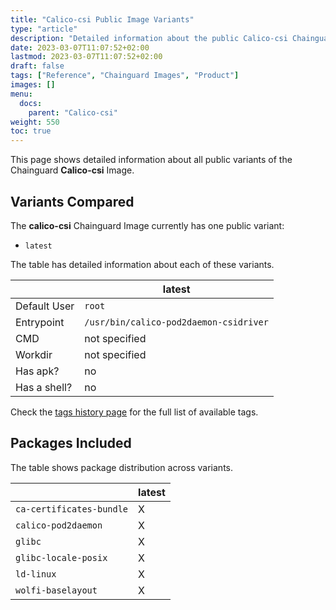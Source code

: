 ```yaml
---
title: "Calico-csi Public Image Variants"
type: "article"
description: "Detailed information about the public Calico-csi Chainguard Image variants"
date: 2023-03-07T11:07:52+02:00
lastmod: 2023-03-07T11:07:52+02:00
draft: false
tags: ["Reference", "Chainguard Images", "Product"]
images: []
menu:
  docs:
    parent: "Calico-csi"
weight: 550
toc: true
---
```


This page shows detailed information about all public variants of the Chainguard **Calico-csi** Image.

## Variants Compared
The **calico-csi** Chainguard Image currently has one public variant: 

- `latest`

The table has detailed information about each of these variants.

|              | latest                                 |
|--------------|----------------------------------------|
| Default User | `root`                                 |
| Entrypoint   | `/usr/bin/calico-pod2daemon-csidriver` |
| CMD          | not specified                          |
| Workdir      | not specified                          |
| Has apk?     | no                                     |
| Has a shell? | no                                     |

Check the [tags history page](/chainguard/chainguard-images/reference/calico-csi/tags_history/) for the full list of available tags.

## Packages Included
The table shows package distribution across variants.

|                          | latest |
|--------------------------|--------|
| `ca-certificates-bundle` | X      |
| `calico-pod2daemon`      | X      |
| `glibc`                  | X      |
| `glibc-locale-posix`     | X      |
| `ld-linux`               | X      |
| `wolfi-baselayout`       | X      |

